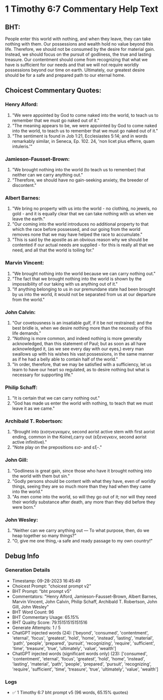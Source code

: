 # 1 Timothy 6:7 Commentary Help Text

## BHT:
People enter this world with nothing, and when they leave, they can take nothing with them. Our possessions and wealth hold no value beyond this life. Therefore, we should not be consumed by the desire for material gain. Instead, we should focus on the pursuit of godliness, the true and lasting treasure. Our contentment should come from recognizing that what we have is sufficient for our needs and that we will not require worldly possessions beyond our time on earth. Ultimately, our greatest desire should be for a safe and prepared path to our eternal home.

## Choicest Commentary Quotes:
### Henry Alford:
1. "We were appointed by God to come naked into the world, to teach us to remember that we must go naked out of it."
2. "The meaning appears to be, we were appointed by God to come naked into the world, to teach us to remember that we must go naked out of it."
3. "The sentiment is found in Job 1:21, Ecclesiastes 5:14; and in words remarkably similar, in Seneca, Ep. 102. 24, 'non licet plus efferre, quam intuleris.'"

### Jamieson-Fausset-Brown:
1. "We brought nothing into the world (to teach us to remember) that neither can we carry anything out."
2. "Therefore, we should have no gain-seeking anxiety, the breeder of discontent."

### Albert Barnes:
1. "We bring no property with us into the world - no clothing, no jewels, no gold - and it is equally clear that we can take nothing with us when we leave the earth."
2. "Our coming into the world introduces no additional property to that which the race before possessed, and our going from the world removes none that we may have helped the race to accumulate."
3. "This is said by the apostle as an obvious reason why we should be contented if our actual needs are supplied - for this is really all that we need, and all that the world is toiling for."

### Marvin Vincent:
1. "We brought nothing into the world because we can carry nothing out."
2. "The fact that we brought nothing into the world is shown by the impossibility of our taking with us anything out of it."
3. "If anything belonging to us in our premundane state had been brought by us into the world, it would not be separated from us at our departure from the world."

### John Calvin:
1. "Our covetousness is an insatiable gulf, if it be not restrained; and the best bridle is, when we desire nothing more than the necessity of this life demands."
2. "Nothing is more common, and indeed nothing is more generally acknowledged, than this statement of Paul; but as soon as all have acknowledged it, (as we see every day with our eyes,) every man swallows up with his wishes his vast possessions, in the same manner as if he had a belly able to contain half of the world."
3. "In order, therefore, that we may be satisfied with a sufficiency, let us learn to have our heart so regulated, as to desire nothing but what is necessary for supporting life."

### Philip Schaff:
1. "It is certain that we can carry nothing out." 
2. "God has made us enter the world with nothing, to teach that we must leave it as we came."

### Archibald T. Robertson:
1. "Brought into (εισηνεγκαμεν, second aorist active stem with first aorist ending, common in the Koine),carry out (εξενεγκειν, second aorist active infinitive)."
2. "Note play on the prepositions εισ- and εξ-."

### John Gill:
1. "Godliness is great gain, since those who have it brought nothing into the world with them but sin."
2. "Godly persons should be content with what they have, even of worldly things, seeing they are so much more than they had when they came into the world."
3. "As men come into the world, so will they go out of it; nor will they need their worldly substance after death, any more than they did before they were born."

### John Wesley:
1. "Neither can we carry anything out — To what purpose, then, do we heap together so many things?"
2. "O, give me one thing,-a safe and ready passage to my own country!"


## Debug Info
### Generation Details
- Timestamp: 09-28-2023 16:45:49
- Choicest Prompt: "choicest prompt v2"
- BHT Prompt: "bht prompt v5"
- Commentators: "Henry Alford, Jamieson-Fausset-Brown, Albert Barnes, Marvin Vincent, John Calvin, Philip Schaff, Archibald T. Robertson, John Gill, John Wesley"
- BHT Word Count: 96
- BHT Commentary Usage: 65.15%
- BHT Quality Score: 79.15151515151516
- Generate Attempts: 1 / 5
- ChatGPT injected words (24):
	['beyond', 'consumed', 'contentment', 'eternal', 'focus', 'greatest', 'hold', 'home', 'instead', 'lasting', 'material', 'path', 'people', 'prepared', 'pursuit', 'recognizing', 'require', 'sufficient', 'time', 'treasure', 'true', 'ultimately', 'value', 'wealth']
- ChatGPT injected words (significant words only) (23):
	['consumed', 'contentment', 'eternal', 'focus', 'greatest', 'hold', 'home', 'instead', 'lasting', 'material', 'path', 'people', 'prepared', 'pursuit', 'recognizing', 'require', 'sufficient', 'time', 'treasure', 'true', 'ultimately', 'value', 'wealth']

### Logs
- ✅ 1 Timothy 6:7 bht prompt v5 (96 words, 65.15% quotes)